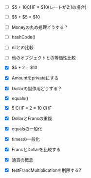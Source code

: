 - [ ] $5 + 10CHF = $10(レートが2:1の場合)
- [ ] $5 + $5 = $10

- [ ] Moneyの丸め処理どうする？
- [ ] hashCode()
- [ ] nilとの比較
- [ ] 他のオブジェクトとの等価性比較

- [x] $5 * 2 = $10
- [x] Amountをprivateにする
- [x] Dollarの副作用どうする？
- [x] equals()
- [x] 5 CHF * 2 = 10 CHF
- [x] DollarとFrancの重複
- [x] equalsの一般化
- [x] timesの一般化
- [x] FrancとDollarを比較する
- [x] 通貨の概念
- [x] testFrancMultiplicationを削除する?